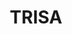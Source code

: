 ---
title: "TRISA"
slug: "trisa"
problem: Describe client's problem here
approach: Describe Rotational's approach to solve client's problem
result: Describe result after providing solution to client's problem
---
